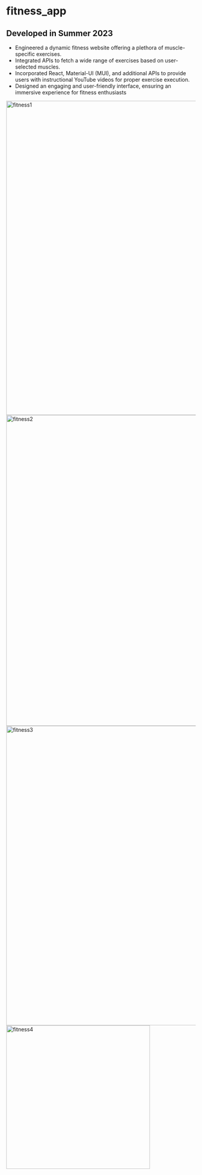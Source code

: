# fitness_app
## Developed in Summer 2023
- Engineered a dynamic fitness website offering a plethora of
muscle-specific exercises.
- Integrated APIs to fetch a wide range of exercises based on
user-selected muscles.
- Incorporated React, Material-UI (MUI), and additional APIs to
provide users with instructional YouTube videos for proper
exercise execution.
- Designed an engaging and user-friendly interface, ensuring an
immersive experience for fitness enthusiasts
<img width="836" alt="fitness1" src="https://github.com/SamirG-ov/fitness_app/assets/47461720/182aecb2-663f-4bcd-9caf-9bbb3735a7e7">
<img width="827" alt="fitness2" src="https://github.com/SamirG-ov/fitness_app/assets/47461720/30b7e8a2-cb69-427e-aa15-725b434018a3">
<img width="797" alt="fitness3" src="https://github.com/SamirG-ov/fitness_app/assets/47461720/d5249c5f-ae0f-4676-b30e-ad052f22521a">
<img width="382" alt="fitness4" src="https://github.com/SamirG-ov/fitness_app/assets/47461720/bf854f5a-bc77-42f7-963d-8a803711abad">
